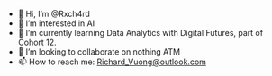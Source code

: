 - 👋 Hi, I’m @Rxch4rd
- 👀 I’m interested in AI
- 🌱 I’m currently learning Data Analytics with Digital Futures, part of Cohort 12.
- 💞️ I’m looking to collaborate on nothing ATM
- 📫 How to reach me: Richard_Vuong@outlook.com

<!---
Rxch4rd/Rxch4rd is a ✨ special ✨ repository because its `README.md` (this file) appears on your GitHub profile.
You can click the Preview link to take a look at your changes.
--->
